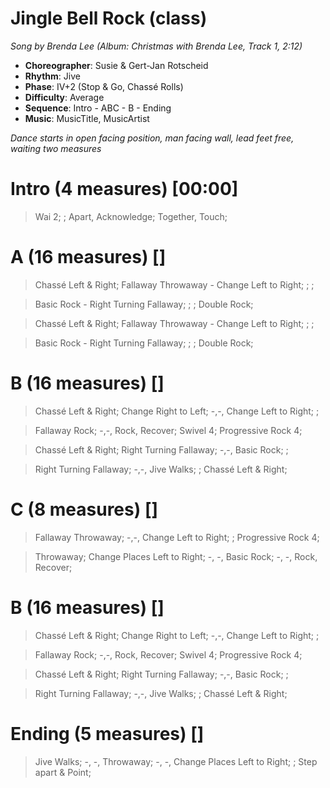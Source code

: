 # Jingle Bell Rock (class)
*Song by Brenda Lee (Album: Christmas with Brenda Lee, Track 1, 2:12)*

* **Choreographer**: Susie & Gert-Jan Rotscheid
* **Rhythm**: Jive
* **Phase**: IV+2 (Stop & Go, Chassé Rolls)
* **Difficulty**: Average
* **Sequence**: Intro - ABC - B - Ending
* **Music**: MusicTitle, MusicArtist

*Dance starts in open facing position, man facing wall, lead feet free, waiting two measures*

# Intro (4 measures) [00:00]

> Wai 2; ; Apart, Acknowledge; Together, Touch;

# A (16 measures) []

> Chassé Left & Right; Fallaway Throwaway - Change Left to Right; ; ;

> Basic Rock - Right Turning Fallaway; ; ; Double Rock;

> Chassé Left & Right; Fallaway Throwaway - Change Left to Right; ; ;

> Basic Rock - Right Turning Fallaway; ; ; Double Rock;

# B (16 measures) []

> Chassé Left & Right; Change Right to Left; -,-, Change Left to Right; ;

> Fallaway Rock; -,-, Rock, Recover; Swivel 4; Progressive Rock 4;

> Chassé Left & Right; Right Turning Fallaway; -,-, Basic Rock; ;

> Right Turning Fallaway; -,-, Jive Walks; ; Chassé Left & Right;

# C (8 measures) []

> Fallaway Throwaway; -,-, Change Left to Right; ; Progressive Rock 4;

> Throwaway; Change Places Left to Right; -, -, Basic Rock; -, -, Rock, Recover;

# B (16 measures) []

> Chassé Left & Right; Change Right to Left; -,-, Change Left to Right; ;

> Fallaway Rock; -,-, Rock, Recover; Swivel 4; Progressive Rock 4;

> Chassé Left & Right; Right Turning Fallaway; -,-, Basic Rock; ;

> Right Turning Fallaway; -,-, Jive Walks; ; Chassé Left & Right;

# Ending (5 measures) []

> Jive Walks; -, -, Throwaway; -, -, Change Places Left to Right; ; Step apart & Point;






















